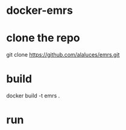 # docker-emrs

# clone the repo
git clone https://github.com/alaluces/emrs.git

# build
docker build -t emrs .

# run
